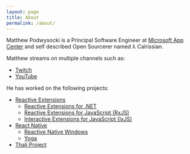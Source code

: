 ```yaml
---
layout: page
title: About
permalink: /about/
---
```


Matthew Podwysocki is a Principal Software Engineer at [Microsoft App Center](https://azure.microsoft.com/en-us/services/app-center/) and self described Open Sourcerer named λ Calrissian.

Matthew streams on multiple channels such as:

- [Twitch](https://twitch.tv/bluerthanbluefalcon)
- [YouTube](https://www.youtube.com/user/matthewpodwysocki)

He has worked on the following projects:

- [Reactive Extensions](http://reactivex.io)
  - [Reactive Extensions for .NET](https://github.com/dotnet/reactive)
  - [Reactive Extensions for JavaScript (RxJS)](https://github.com/reactivex/rxjs)
  - [Interactive Extensions for JavaScript (IxJS)](https://github.com/reactivex/ixjs)
- [React Native](https://github.com/facebook/react-native)
  - [Reactive Native Windows](https://github.com/Microsoft/react-native-windows)
  - [Yoga](https://github.com/facebook/yoga)
- [Thali Project](http://thaliproject.org/)